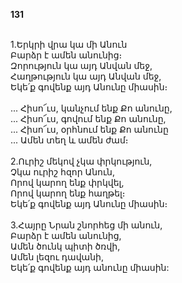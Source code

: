 **131**

\
1.Երկրի վրա կա մի Անուն\
Բարձր է ամեն անունից։\
Զորություն կա այդ Անվան մեջ,\
Հաղթություն կա այդ Անվան մեջ,\
Եկե՛ք գովենք այդ Անունը միասին։\
\
 ... Հիսո՜ւս, կանչում ենք Քո անունը,\
 ... Հիսո՜ւս, գովում ենք Քո անունը,\
 ... Հիսո՜ւս, օրհնում ենք Քո անունը\
 ... Ամեն տեղ և ամեն ժամ։\
\
2.Ուրիշ մեկով չկա փրկություն,\
Չկա ուրիշ հզոր Անուն,\
Որով կարող ենք փրկվել,\
Որով կարող ենք հաղթել։\
Եկե՛ք գովենք այդ Անունը միասին։\
\
3.Հայրը Նրան շնորհեց մի անուն,\
Բարձր է ամեն անունից,\
Ամեն ծունկ պիտի ծռվի,\
Ամեն լեզու դավանի,\
Եկե՛ք գովենք այդ անունը միասին:
